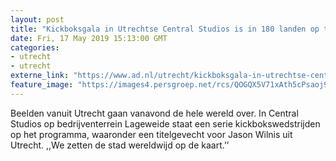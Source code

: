 ```yaml
---
layout: post
title: "Kickboksgala in Utrechtse Central Studios is in 180 landen op tv te zien"
date: Fri, 17 May 2019 15:13:00 GMT
categories: 
- utrecht 
- utrecht 
externe_link: "https://www.ad.nl/utrecht/kickboksgala-in-utrechtse-central-studios-is-in-180-landen-op-tv-te-zien~a0f86e9f/"
feature_image: "https://images4.persgroep.net/rcs/QOGQX5V71xAth5cPsaoj9p3OEzg/diocontent/124694972/_fitwidth/400/?appId=21791a8992982cd8da851550a453bd7f&quality=0.7"
---
```


Beelden vanuit Utrecht gaan vanavond de hele wereld over. In Central Studios op bedrijventerrein Lageweide staat een serie kickbokswedstrijden op het programma, waaronder een titelgevecht voor Jason Wilnis uit Utrecht. ,,We zetten de stad wereldwijd op de kaart.’’
